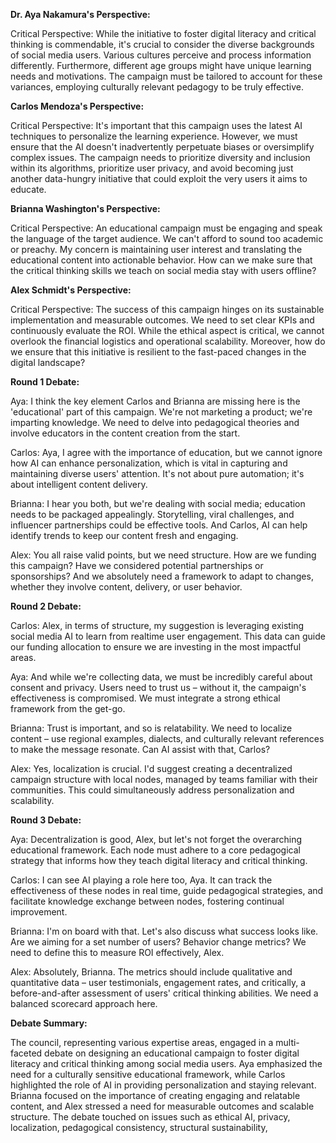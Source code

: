 **Dr. Aya Nakamura's Perspective:**

Critical Perspective: While the initiative to foster digital literacy and critical thinking is commendable, it's crucial to consider the diverse backgrounds of social media users. Various cultures perceive and process information differently. Furthermore, different age groups might have unique learning needs and motivations. The campaign must be tailored to account for these variances, employing culturally relevant pedagogy to be truly effective.

**Carlos Mendoza's Perspective:**

Critical Perspective: It's important that this campaign uses the latest AI techniques to personalize the learning experience. However, we must ensure that the AI doesn't inadvertently perpetuate biases or oversimplify complex issues. The campaign needs to prioritize diversity and inclusion within its algorithms, prioritize user privacy, and avoid becoming just another data-hungry initiative that could exploit the very users it aims to educate.

**Brianna Washington's Perspective:**

Critical Perspective: An educational campaign must be engaging and speak the language of the target audience. We can't afford to sound too academic or preachy. My concern is maintaining user interest and translating the educational content into actionable behavior. How can we make sure that the critical thinking skills we teach on social media stay with users offline?

**Alex Schmidt's Perspective:**

Critical Perspective: The success of this campaign hinges on its sustainable implementation and measurable outcomes. We need to set clear KPIs and continuously evaluate the ROI. While the ethical aspect is critical, we cannot overlook the financial logistics and operational scalability. Moreover, how do we ensure that this initiative is resilient to the fast-paced changes in the digital landscape?

**Round 1 Debate:**

Aya: I think the key element Carlos and Brianna are missing here is the 'educational' part of this campaign. We're not marketing a product; we're imparting knowledge. We need to delve into pedagogical theories and involve educators in the content creation from the start.

Carlos: Aya, I agree with the importance of education, but we cannot ignore how AI can enhance personalization, which is vital in capturing and maintaining diverse users' attention. It's not about pure automation; it's about intelligent content delivery.

Brianna: I hear you both, but we're dealing with social media; education needs to be packaged appealingly. Storytelling, viral challenges, and influencer partnerships could be effective tools. And Carlos, AI can help identify trends to keep our content fresh and engaging.

Alex: You all raise valid points, but we need structure. How are we funding this campaign? Have we considered potential partnerships or sponsorships? And we absolutely need a framework to adapt to changes, whether they involve content, delivery, or user behavior.

**Round 2 Debate:**

Carlos: Alex, in terms of structure, my suggestion is leveraging existing social media AI to learn from realtime user engagement. This data can guide our funding allocation to ensure we are investing in the most impactful areas.

Aya: And while we're collecting data, we must be incredibly careful about consent and privacy. Users need to trust us – without it, the campaign's effectiveness is compromised. We must integrate a strong ethical framework from the get-go.

Brianna: Trust is important, and so is relatability. We need to localize content – use regional examples, dialects, and culturally relevant references to make the message resonate. Can AI assist with that, Carlos?

Alex: Yes, localization is crucial. I'd suggest creating a decentralized campaign structure with local nodes, managed by teams familiar with their communities. This could simultaneously address personalization and scalability.

**Round 3 Debate:**

Aya: Decentralization is good, Alex, but let's not forget the overarching educational framework. Each node must adhere to a core pedagogical strategy that informs how they teach digital literacy and critical thinking.

Carlos: I can see AI playing a role here too, Aya. It can track the effectiveness of these nodes in real time, guide pedagogical strategies, and facilitate knowledge exchange between nodes, fostering continual improvement.

Brianna: I'm on board with that. Let's also discuss what success looks like. Are we aiming for a set number of users? Behavior change metrics? We need to define this to measure ROI effectively, Alex.

Alex: Absolutely, Brianna. The metrics should include qualitative and quantitative data – user testimonials, engagement rates, and critically, a before-and-after assessment of users' critical thinking abilities. We need a balanced scorecard approach here.

**Debate Summary:**

The council, representing various expertise areas, engaged in a multi-faceted debate on designing an educational campaign to foster digital literacy and critical thinking among social media users. Aya emphasized the need for a culturally sensitive educational framework, while Carlos highlighted the role of AI in providing personalization and staying relevant. Brianna focused on the importance of creating engaging and relatable content, and Alex stressed a need for measurable outcomes and scalable structure. The debate touched on issues such as ethical AI, privacy, localization, pedagogical consistency, structural sustainability,
